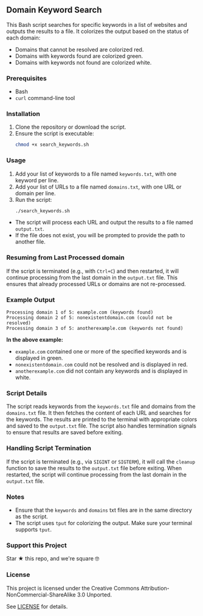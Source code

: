 ## Domain Keyword Search

This Bash script searches for specific keywords in a list of websites and outputs the results to a file. It colorizes the output based on the status of each domain:

- Domains that cannot be resolved are colorized red.
- Domains with keywords found are colorized green.
- Domains with keywords not found are colorized white.

### Prerequisites

- Bash
- `curl` command-line tool

### Installation

1. Clone the repository or download the script.
2. Ensure the script is executable:
    ```bash
    chmod +x search_keywords.sh
    ```

### Usage

1. Add your list of keywords to a file named `keywords.txt`, with one keyword per line.
2. Add your list of URLs to a file named `domains.txt`, with one URL or domain per line.
3. Run the script:
    ```bash
    ./search_keywords.sh
    ```

- The script will process each URL and output the results to a file named `output.txt`.
- If the file does not exist, you will be prompted to provide the path to another file.

### Resuming from Last Processed domain

If the script is terminated (e.g., with `Ctrl+C`) and then restarted, it will continue processing from the last domain in the `output.txt` file. This ensures that already processed URLs or domains are not re-processed.

### Example Output

```
Processing domain 1 of 5: example.com (keywords found)
Processing domain 2 of 5: nonexistentdomain.com (could not be resolved)
Processing domain 3 of 5: anotherexample.com (keywords not found)
```

**In the above example:**

- `example.com` contained one or more of the specified keywords and is displayed in green.
- `nonexistentdomain.com` could not be resolved and is displayed in red.
- `anotherexample.com` did not contain any keywords and is displayed in white.

### Script Details

The script reads keywords from the `keywords.txt` file and  domains from the `domains.txt` file. It then fetches the content of each URL and searches for the keywords. The results are printed to the terminal with appropriate colors and saved to the `output.txt` file. The script also handles termination signals to ensure that results are saved before exiting.

### Handling Script Termination

If the script is terminated (e.g., via `SIGINT` or `SIGTERM`), it will call the `cleanup` function to save the results to the `output.txt` file before exiting. When restarted, the script will continue processing from the last domain in the `output.txt` file.

### Notes

- Ensure that the `keywords` and `domains` txt files are in the same directory as the script.
- The script uses `tput` for colorizing the output. Make sure your terminal supports `tput`.

### Support this Project

Star ★ this repo, and we're square :nerd_face:

### License

This project is licensed under the Creative Commons Attribution-NonCommercial-ShareAlike 3.0 Unported.

See [LICENSE](https://creativecommons.org/licenses/by-nc-sa/3.0/) for details. 
